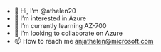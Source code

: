 - 👋 Hi, I’m @athelen20
- 👀 I’m interested in Azure
- 🌱 I’m currently learning AZ-700
- 💞️ I’m looking to collaborate on Azure
- 📫 How to reach me anjathelen@microsoft.com

<!---
athelen20/athelen20 is a ✨ special ✨ repository because its `README.md` (this file) appears on your GitHub profile.
You can click the Preview link to take a look at your changes.
--->
